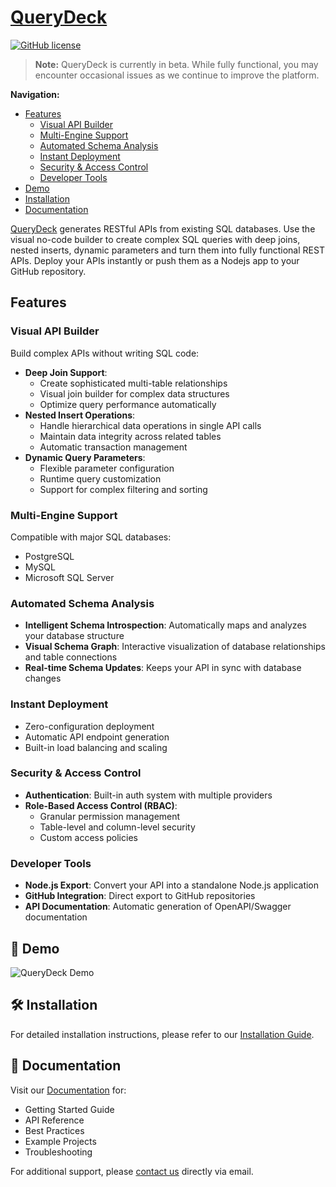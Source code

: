 # [QueryDeck](https://querydeck.io)

[![GitHub license](https://img.shields.io/github/license/QueryDeck/querydeck)](https://github.com/QueryDeck/querydeck/blob/prod/LICENSE)

> **Note:** QueryDeck is currently in beta. While fully functional, you may encounter occasional issues as we continue to improve the platform.

**Navigation:**
- [Features](#features)
  - [Visual API Builder](#visual-api-builder)
  - [Multi-Engine Support](#multi-engine-support)
  - [Automated Schema Analysis](#automated-schema-analysis)
  - [Instant Deployment](#instant-deployment)
  - [Security & Access Control](#security--access-control)
  - [Developer Tools](#developer-tools)
- [Demo](#-demo)
- [Installation](#️-installation)
- [Documentation](#-documentation)

[QueryDeck](https://querydeck.io) generates RESTful APIs from existing SQL databases. Use the visual no-code builder to create complex SQL queries with deep joins, nested inserts, dynamic parameters and turn them into fully functional REST APIs. Deploy your APIs instantly or push them as a Nodejs app to your GitHub repository.

## Features

### Visual API Builder
Build complex APIs without writing SQL code:
- **Deep Join Support**: 
  - Create sophisticated multi-table relationships
  - Visual join builder for complex data structures
  - Optimize query performance automatically
- **Nested Insert Operations**: 
  - Handle hierarchical data operations in single API calls
  - Maintain data integrity across related tables
  - Automatic transaction management
- **Dynamic Query Parameters**: 
  - Flexible parameter configuration
  - Runtime query customization
  - Support for complex filtering and sorting

### Multi-Engine Support
Compatible with major SQL databases:
- PostgreSQL
- MySQL
- Microsoft SQL Server

### Automated Schema Analysis
- **Intelligent Schema Introspection**: Automatically maps and analyzes your database structure
- **Visual Schema Graph**: Interactive visualization of database relationships and table connections
- **Real-time Schema Updates**: Keeps your API in sync with database changes

### Instant Deployment
- Zero-configuration deployment
- Automatic API endpoint generation
- Built-in load balancing and scaling

### Security & Access Control
- **Authentication**: Built-in auth system with multiple providers
- **Role-Based Access Control (RBAC)**: 
  - Granular permission management
  - Table-level and column-level security
  - Custom access policies

### Developer Tools
- **Node.js Export**: Convert your API into a standalone Node.js application
- **GitHub Integration**: Direct export to GitHub repositories
- **API Documentation**: Automatic generation of OpenAPI/Swagger documentation

## 🎥 Demo

![QueryDeck Demo](./demo-basic.gif)

## 🛠️ Installation

For detailed installation instructions, please refer to our [Installation Guide](https://github.com/QueryDeck/querydeck/blob/prod/Installation.md).

## 📖 Documentation

Visit our [Documentation](https://docs.querydeck.io/docs) for:
- Getting Started Guide
- API Reference
- Best Practices
- Example Projects
- Troubleshooting

For additional support, please [contact us](mailto:kabir@querydeck.io) directly via email.